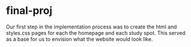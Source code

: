 # final-proj

Our first step in the implementation process was to create the html and styles.css pages for each the homepage and each study spot. This served as a base for us to envision what the website would look like. 